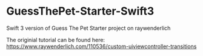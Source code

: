 # GuessThePet-Starter-Swift3
Swift 3 version of Guess The Pet Starter project on raywenderlich

The originial tutorial can be found here: https://www.raywenderlich.com/110536/custom-uiviewcontroller-transitions
